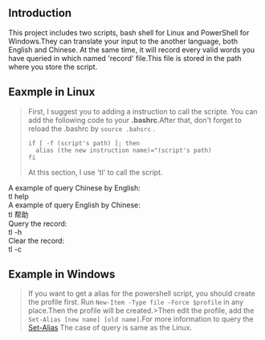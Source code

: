 ## Introduction
This project includes two scripts, bash shell for Linux and PowerShell for Windows.They can translate your input to the another language, both English and Chinese.
At the same time, it will record every valid words you have queried in which named 'record' file.This file is stored in the path where you store the script.

## Eaxmple in Linux
> First, I suggest you to adding a instruction to call the scripte. You can add the following  code to your **.bashrc**.After that, don't forget to reload the .bashrc by ```source .bahsrc```  .
>```shell
>if [ -f (script's path) ]; then
>	alias (the new instruction name)="(script's path)
>fi
>```
>At this section, I use 'tl' to call the script.

A example of query Chinese by English:  
tl help  
A example of query English by Chinese:   
tl 帮助  
Query the record:  
tl -h  
Clear the record:  
tl -c

## Example in Windows
>If you want to get a alias for the powershell script, you should create the profile first.
>Run ```New-Item -Type file -Force $profile``` in any place.Then the profile will be created.>Then edit the profile, add the ```Set-Alias [new name] [old name]```.For more information to query the [Set-Alias](htpps://docs.microsoft.com/en-us/powershell/module/microsoft.powershell.utility/set-alias?view=powershell-5.1)
The case of query is same as the Linux.  




